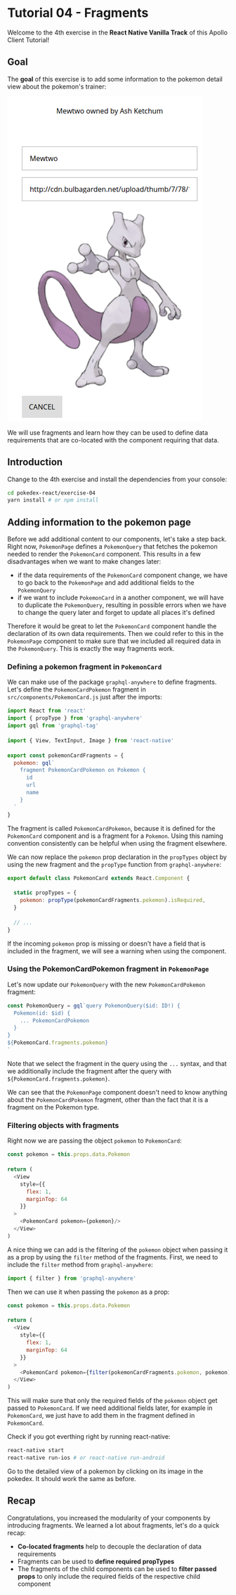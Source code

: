 # Tutorial 04 - Fragments

Welcome to the 4th exercise in the **React Native Vanilla Track** of this Apollo Client Tutorial!

## Goal

The **goal** of this exercise is to add some information to the pokemon detail view about the pokemon's trainer:

![](../images/react-exercise-04-pokemonpage.png)

We will use fragments and learn how they can be used to define data requirements that are co-located with the component requiring that data.

## Introduction

Change to the 4th exercise and install the dependencies from your console:

```sh
cd pokedex-react/exercise-04
yarn install # or npm install
```

## Adding information to the pokemon page

Before we add additional content to our components, let's take a step back. Right now, `PokemonPage` defines a `PokemonQuery` that fetches the pokemon needed to render the `PokemonCard` component. This results in a few disadvantages when we want to make changes later:

* if the data requirements of the `PokemonCard` component change, we have to go back to the `PokemonPage` and add additional fields to the `PokemonQuery`
* if we want to include `PokemonCard` in a another component, we will have to duplicate the `PokemonQuery`, resulting in possible errors when we have to change the query later and forget to update all places it's defined

Therefore it would be great to let the `PokemonCard` component handle the declaration of its own data requirements. Then we could refer to this in the `PokemonPage` component to make sure that we included all required data in the `PokemonQuery`. This is exactly the way fragments work.

### Defining a pokemon fragment in `PokemonCard`

We can make use of the package `graphql-anywhere` to define fragments. Let's define the `PokemonCardPokemon` fragment in `src/components/PokemonCard.js` just after the imports:

```js
import React from 'react'
import { propType } from 'graphql-anywhere'
import gql from 'graphql-tag'

import { View, TextInput, Image } from 'react-native'

export const pokemonCardFragments = {
  pokemon: gql`
    fragment PokemonCardPokemon on Pokemon {
      id
      url
      name
    }
  `
}
```

The fragment is called `PokemonCardPokemon`, because it is defined for the `PokemonCard` component and is a fragment for a `Pokemon`. Using this naming convention consistently can be helpful when using the fragment elsewhere.

We can now replace the `pokemon` prop declaration in the `propTypes` object by using the new fragment and the `propType` function from `graphql-anywhere`:

```js
export default class PokemonCard extends React.Component {

  static propTypes = {
    pokemon: propType(pokemonCardFragments.pokemon).isRequired,
  }

  // ...
}
```

If the incoming `pokemon` prop is missing or doesn't have a field that is included in the fragment, we will see a warning when using the component.

### Using the PokemonCardPokemon fragment in `PokemonPage`

Let's now update our `PokemonQuery` with the new `PokemonCardPokemon` fragment:

```js
const PokemonQuery = gql`query PokemonQuery($id: ID!) {
  Pokemon(id: $id) {
    ... PokemonCardPokemon
  }
}
${PokemonCard.fragments.pokemon}
`
```

Note that we select the fragment in the query using the `...` syntax, and that we additionally include the fragment after the query with `${PokemonCard.fragments.pokemon}`.

We can see that the `PokemonPage` component doesn't need to know anything about the `PokemonCardPokemon` fragment, other than the fact that it is a fragment on the Pokemon type.

### Filtering objects with fragments

Right now we are passing the object `pokemon` to `PokemonCard`:

```js
const pokemon = this.props.data.Pokemon

return (
  <View
    style={{
      flex: 1,
      marginTop: 64
    }}
  >
    <PokemonCard pokemon={pokemon}/>
  </View>
)
```

A nice thing we can add is the filtering of the `pokemon` object when passing it as a prop by using the `filter` method of the fragments. First, we need to include the `filter` method from `graphql-anywhere`:

```js
import { filter } from 'graphql-anywhere'
```

Then we can use it when passing the `pokemon` as a prop:

```js
const pokemon = this.props.data.Pokemon

return (
  <View
    style={{
      flex: 1,
      marginTop: 64
    }}
  >
    <PokemonCard pokemon={filter(pokemonCardFragments.pokemon, pokemon)}/>
  </View>
)
```

This will make sure that only the required fields of the `pokemon` object get passed to `PokemonCard`. If we need additional fields later, for example in `PokemonCard`, we just have to add them in the fragment defined in `PokemonCard`.

Check if you got everthing right by running react-native:

```sh
react-native start
react-native run-ios # or react-native run-android
```

Go to the detailed view of a pokemon by clicking on its image in the pokedex. It should work the same as before.

## Recap

Congratulations, you increased the modularity of your components by introducing fragments. We learned a lot about fragments, let's do a quick recap:

* **Co-located fragments** help to decouple the declaration of data requirements
* Fragments can be used to **define required propTypes**
* The fragments of the child components can be used to **filter passed props** to only include the required fields of the respective child component
